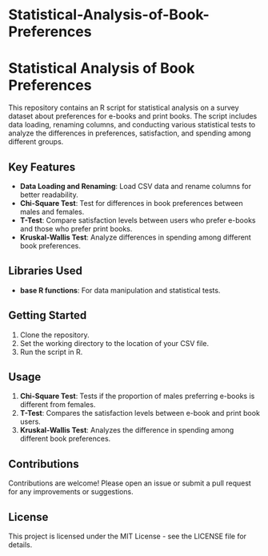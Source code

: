 # Statistical-Analysis-of-Book-Preferences
# Statistical Analysis of Book Preferences

This repository contains an R script for statistical analysis on a survey dataset about preferences for e-books and print books. The script includes data loading, renaming columns, and conducting various statistical tests to analyze the differences in preferences, satisfaction, and spending among different groups.

## Key Features

- **Data Loading and Renaming**: Load CSV data and rename columns for better readability.
- **Chi-Square Test**: Test for differences in book preferences between males and females.
- **T-Test**: Compare satisfaction levels between users who prefer e-books and those who prefer print books.
- **Kruskal-Wallis Test**: Analyze differences in spending among different book preferences.

## Libraries Used

- **base R functions**: For data manipulation and statistical tests.

## Getting Started

1. Clone the repository.
2. Set the working directory to the location of your CSV file.
3. Run the script in R.

## Usage

1. **Chi-Square Test**: Tests if the proportion of males preferring e-books is different from females.
2. **T-Test**: Compares the satisfaction levels between e-book and print book users.
3. **Kruskal-Wallis Test**: Analyzes the difference in spending among different book preferences.

## Contributions

Contributions are welcome! Please open an issue or submit a pull request for any improvements or suggestions.

## License

This project is licensed under the MIT License - see the LICENSE file for details.
